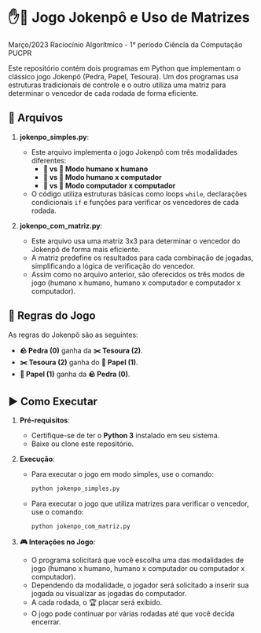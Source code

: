 # ✋📝 Jogo Jokenpô e Uso de Matrizes
Março/2023
Raciocínio Algorítmico - 1° período Ciência da Computação PUCPR

Este repositório contém dois programas em Python que implementam o clássico jogo Jokenpô (Pedra, Papel, Tesoura). Um dos programas usa estruturas tradicionais de controle e o outro utiliza uma matriz para determinar o vencedor de cada rodada de forma eficiente.

## 📂 Arquivos

1. **jokenpo_simples.py**:
   - Este arquivo implementa o jogo Jokenpô com três modalidades diferentes:
     - **👤 vs 👤 Modo humano x humano**
     - **👤 vs 🤖 Modo humano x computador**
     - **🤖 vs 🤖 Modo computador x computador**
   - O código utiliza estruturas básicas como loops `while`, declarações condicionais `if` e funções para verificar os vencedores de cada rodada.
  
2. **jokenpo_com_matriz.py**:
   - Este arquivo usa uma matriz 3x3 para determinar o vencedor do Jokenpô de forma mais eficiente.
   - A matriz predefine os resultados para cada combinação de jogadas, simplificando a lógica de verificação do vencedor.
   - Assim como no arquivo anterior, são oferecidos os três modos de jogo (humano x humano, humano x computador e computador x computador).

## 📜 Regras do Jogo

As regras do Jokenpô são as seguintes:
- **🪨 Pedra (0)** ganha da **✂️ Tesoura (2)**.
- **✂️ Tesoura (2)** ganha do **📄 Papel (1)**.
- **📄 Papel (1)** ganha da **🪨 Pedra (0)**.

## ▶️ Como Executar

1. **Pré-requisitos**:
   - Certifique-se de ter o **Python 3** instalado em seu sistema.
   - Baixe ou clone este repositório.

2. **Execução**:
   - Para executar o jogo em modo simples, use o comando:
     ```bash
     python jokenpo_simples.py
     ```
   - Para executar o jogo que utiliza matrizes para verificar o vencedor, use o comando:
     ```bash
     python jokenpo_com_matriz.py
     ```

3. **🎮 Interações no Jogo**:
   - O programa solicitará que você escolha uma das modalidades de jogo (humano x humano, humano x computador ou computador x computador).
   - Dependendo da modalidade, o jogador será solicitado a inserir sua jogada ou visualizar as jogadas do computador.
   - A cada rodada, o 🏆 placar será exibido.
   - O jogo pode continuar por várias rodadas até que você decida encerrar.


